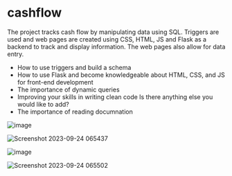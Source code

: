 
# cashflow
The project tracks cash flow by manipulating data using SQL. Triggers are used and web pages are created using CSS, HTML, JS and Flask as a backend to track and display information. The web pages also allow for data entry.

- How to use triggers and build a schema
- How to use Flask and become knowledgeable about HTML, CSS, and JS for front-end development
- The importance of dynamic queries
- Improving your skills in writing clean code Is there anything else you would like to add?
- The importance of reading documnation 



![image](https://github.com/MhmedRjb/cashFlowManagementsystem/assets/72052305/5e370eb8-532e-4408-91e5-7f16dba0d091)



![Screenshot 2023-09-24 065437](https://github.com/MhmedRjb/cashFlowManagementsystem/assets/72052305/12ff296d-3c22-430a-9006-0e22f4741f0c)


![image](https://github.com/MhmedRjb/cashFlowManagementsystem/assets/72052305/7e825844-8aa7-402d-a37a-a248e20e4876)

![Screenshot 2023-09-24 065502](https://github.com/MhmedRjb/cashFlowManagementsystem/assets/72052305/8e327105-8bdb-44f0-8d05-5bbafc8bee45)


